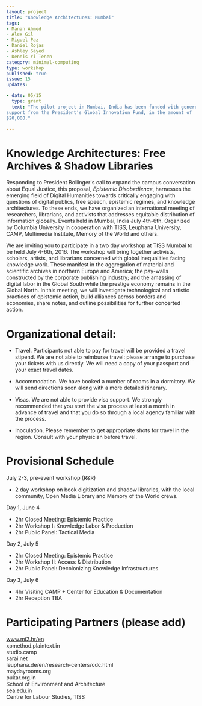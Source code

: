 ```yaml
---
layout: project
title: "Knowledge Architectures: Mumbai"
tags:
- Manan Ahmed
- Alex Gil
- Miguel Paz
- Daniel Rojas
- Ashley Sayed
- Dennis Yi Tenen
category: minimal-computing
type: workshop
published: true
issue: 15
updates:

- date: 05/15
  type: grant
  text: "The pilot project in Mumbai, India has been funded with generous
support from the President's Global Innovation Fund, in the amount of
$20,000."

---
```


Knowledge Architectures: Free Archives & Shadow Libraries
========================================================

Responding to President Bollinger's call to expand the campus conversation
about Equal Justice, this proposal, *Epistemic Disobedience*, harnesses the
emerging field of Digital Humanities towards critically engaging with
questions of digital publics, free speech, epistemic regimes, and knowledge
architectures. To these ends, we have organized an international meeting of
researchers, librarians, and activists that addresses equitable distribution
of information globally. Events held in Mumbai, India July 4th-6th. Organized
by Columbia University in cooperation with TISS, Leuphana University, CAMP,
Multimedia Institute, Memory of the World and others.

We are inviting you to participate in a two day workshop at TISS Mumbai to be
held July 4-6th, 2016. The workshop will bring together activists, scholars,
artists, and librarians concerned with global inequalities facing knowledge
work. These manifest in the aggregation of material and scientific archives in
northern Europe and America; the pay-walls constructed by the corporate
publishing industry; and the amassing of digital labor in the Global South
while the prestige economy remains in the Global North. In this meeting, we
will investigate technological and artistic practices of epistemic action,
build alliances across borders and economies, share notes, and outline
possibilities for further concerted action.


Organizational detail:
========================================================

- Travel. Participants not able to pay for travel will be provided a travel
  stipend. We are not able to reimburse travel: please arrange to purchase
your tickets with us directly. We will need a copy of your passport and your
exact travel dates.

- Accommodation. We have booked a number of rooms in a dormitory. We will send
  directions soon along with a more detailed itinerary.

- Visas. We are not able to provide visa support. We strongly recommended that
  you start the visa process at least a month in advance of travel and that
you do so through a local agency familiar with the process.

- Inoculation. Please remember to get appropriate shots for travel in the
  region. Consult with your physician before travel.


Provisional Schedule
========================================================

July 2-3, pre-event workshop (R&R)

- 2 day workshop on book digitization and shadow libraries, with the local
  community, Open Media Library and Memory of the World crews.

Day 1, June 4

- 2hr Closed Meeting: Epistemic Practice
- 2hr Workshop I: Knowledge Labor & Production
- 2hr Public Panel: Tactical Media

Day 2, July 5

- 2hr Closed Meeting: Epistemic Practice
- 2hr Workshop II: Access & Distribution
- 2hr Public Panel: Decolonizing Knowledge Infrastructures

Day 3, July 6

- 4hr Visiting CAMP + Center for Education & Documentation
- 2hr Reception TBA

Participating Partners (please add)
========================================================

www.mi2.hr/en  
xpmethod.plaintext.in  
studio.camp  
sarai.net  
leuphana.de/en/research-centers/cdc.html  
maydayrooms.org  
pukar.org.in  
School of Environment and Architecture  
sea.edu.in  
Centre for Labour Studies, TISS  
